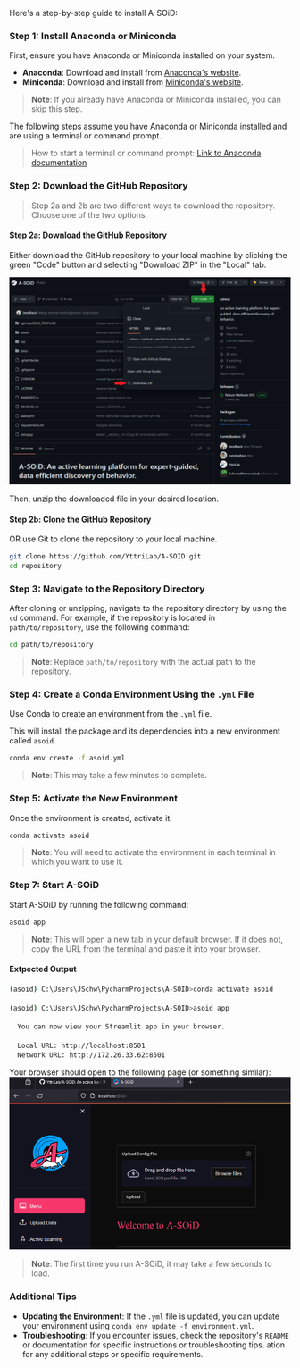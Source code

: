 Here's a step-by-step guide to install A-SOiD:



### Step 1: Install Anaconda or Miniconda
First, ensure you have Anaconda or Miniconda installed on your system.

- **Anaconda**: Download and install from [Anaconda's website](https://www.anaconda.com/products/individual).
- **Miniconda**: Download and install from [Miniconda's website](https://docs.conda.io/en/latest/miniconda.html).

> **Note**: If you already have Anaconda or Miniconda installed, you can skip this step.

The following steps assume you have Anaconda or Miniconda installed and are using a terminal or command prompt.

> How to start a terminal or command prompt: [Link to Anaconda documentation](https://docs.conda.io/projects/conda/en/stable/user-guide/getting-started.html)

### Step 2: Download the GitHub Repository
> Step 2a and 2b are two different ways to download the repository. Choose one of the two options.

#### Step 2a: Download the GitHub Repository
Either download the GitHub repository to your local machine by clicking the green "Code" button and selecting "Download ZIP" in the "Local" tab.

![Download ZIP](./img/download_repo.png)

Then, unzip the downloaded file in your desired location.

#### Step 2b: Clone the GitHub Repository
OR use Git to clone the repository to your local machine.

```bash
git clone https://github.com/YttriLab/A-SOID.git
cd repository
```

### Step 3: Navigate to the Repository Directory
After cloning or unzipping, navigate to the repository directory by using the `cd` command.
For example, if the repository is located in `path/to/repository`, use the following command:

```bash
cd path/to/repository
```
> **Note**: Replace `path/to/repository` with the actual path to the repository.

### Step 4: Create a Conda Environment Using the `.yml` File
Use Conda to create an environment from the `.yml` file. 

This will install the package and its dependencies into a new environment called `asoid`.

```bash
conda env create -f asoid.yml
```
> **Note**: This may take a few minutes to complete.

### Step 5: Activate the New Environment
Once the environment is created, activate it.

```bash
conda activate asoid
```
> **Note**: You will need to activate the environment in each terminal in which you want to use it.

### Step 7: Start A-SOiD
Start A-SOiD by running the following command:

```bash
asoid app
```

> **Note**: This will open a new tab in your default browser. If it does not, copy the URL from the terminal and paste it into your browser.

#### Extpected Output

```bash
(asoid) C:\Users\JSchw\PycharmProjects\A-SOID>conda activate asoid

(asoid) C:\Users\JSchw\PycharmProjects\A-SOID>asoid app

  You can now view your Streamlit app in your browser.

  Local URL: http://localhost:8501
  Network URL: http://172.26.33.62:8501

```

Your browser should open to the following page (or something similar):
![A-SOiD](./img/open_asoid_app.png)

> **Note**: The first time you run A-SOiD, it may take a few seconds to load.

### Additional Tips
- **Updating the Environment**: If the `.yml` file is updated, you can update your environment using `conda env update -f environment.yml`.
- **Troubleshooting**: If you encounter issues, check the repository's `README` or documentation for specific instructions or troubleshooting tips.
ation for any additional steps or specific requirements.